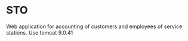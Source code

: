 # STO
Web application for accounting of customers and employees of service stations.
Use tomcat 9.0.41
